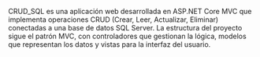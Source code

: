 CRUD_SQL es una aplicación web desarrollada en ASP.NET Core MVC que implementa operaciones CRUD (Crear, Leer, Actualizar, Eliminar) conectadas a una base de datos SQL Server. La estructura del proyecto sigue el patrón MVC, con controladores que gestionan la lógica, modelos que representan los datos y vistas para la interfaz del usuario.
